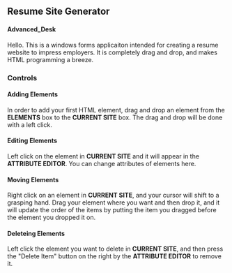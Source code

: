 ## Resume Site Generator 
#### Advanced_Desk

Hello. This is a windows forms applicaiton intended for creating a resume website to impress employers. It is completely drag and drop, and makes HTML programming a breeze. 

### Controls 
#### Adding Elements 
In order to add your first HTML element, drag and drop an element from the **ELEMENTS** box to the **CURRENT SITE** box. The drag and drop will be done with a left click.

#### Editing Elements  
Left click on the element in **CURRENT SITE** and it will appear in the **ATTRIBUTE EDITOR**. You can change attributes of elements here. 

#### Moving Elements 
Right click on an element in **CURRENT SITE**, and your cursor will shift to a grasping hand. Drag your element where you want and then drop it, and it will update the order of the items by putting the item you dragged before the element you dropped it on. 

#### Deleteing Elements 
Left click the element you want to delete in **CURRENT SITE**, and then press the "Delete Item" button on the right by the **ATTRIBUTE EDITOR** to remove it. 
